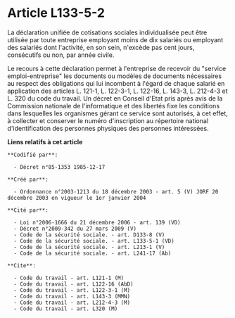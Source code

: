 # Article L133-5-2

La déclaration unifiée de cotisations sociales individualisée peut être utilisée par toute entreprise employant moins de dix
salariés ou employant des salariés dont l'activité, en son sein, n'excède pas cent jours, consécutifs ou non, par année
civile.

Le recours à cette déclaration permet à l'entreprise de recevoir du "service emploi-entreprise" les documents ou modèles de
documents nécessaires au respect des obligations qui lui incombent à l'égard de chaque salarié en application des articles L.
121-1, L. 122-3-1, L. 122-16, L. 143-3, L. 212-4-3 et L. 320 du code du travail. Un décret en Conseil d'Etat pris après avis
de la Commission nationale de l'informatique et des libertés fixe les conditions dans lesquelles les organismes gérant ce
service sont autorisés, à cet effet, à collecter et conserver le numéro d'inscription au répertoire national d'identification
des personnes physiques des personnes intéressées.

**Liens relatifs à cet article**

	**Codifié par**:

	  - Décret n°85-1353 1985-12-17

	**Créé par**:

	  - Ordonnance n°2003-1213 du 18 décembre 2003 - art. 5 (V) JORF 20 décembre 2003 en vigueur le 1er janvier 2004

	**Cité par**:

	  - Loi n°2006-1666 du 21 décembre 2006 - art. 139 (VD)
	  - Décret n°2009-342 du 27 mars 2009 (V)
	  - Code de la sécurité sociale. - art. D133-8 (V)
	  - Code de la sécurité sociale. - art. L133-5-1 (VD)
	  - Code de la sécurité sociale. - art. L213-1 (V)
	  - Code de la sécurité sociale. - art. L241-17 (Ab)

	**Cite**:

	  - Code du travail - art. L121-1 (M)
	  - Code du travail - art. L122-16 (AbD)
	  - Code du travail - art. L122-3-1 (M)
	  - Code du travail - art. L143-3 (MMN)
	  - Code du travail - art. L212-4-3 (M)
	  - Code du travail - art. L320 (M)
